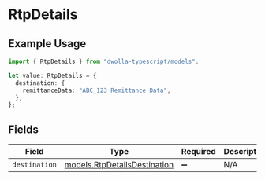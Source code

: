 # RtpDetails

## Example Usage

```typescript
import { RtpDetails } from "dwolla-typescript/models";

let value: RtpDetails = {
  destination: {
    remittanceData: "ABC_123 Remittance Data",
  },
};
```

## Fields

| Field                                                              | Type                                                               | Required                                                           | Description                                                        |
| ------------------------------------------------------------------ | ------------------------------------------------------------------ | ------------------------------------------------------------------ | ------------------------------------------------------------------ |
| `destination`                                                      | [models.RtpDetailsDestination](../models/rtpdetailsdestination.md) | :heavy_minus_sign:                                                 | N/A                                                                |